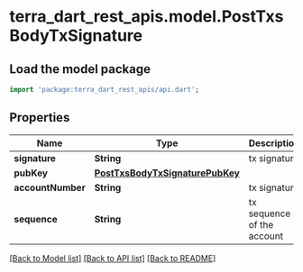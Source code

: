 # terra_dart_rest_apis.model.PostTxsBodyTxSignature

## Load the model package
```dart
import 'package:terra_dart_rest_apis/api.dart';
```

## Properties
Name | Type | Description | Notes
------------ | ------------- | ------------- | -------------
**signature** | **String** | tx signature | 
**pubKey** | [**PostTxsBodyTxSignaturePubKey**](PostTxsBodyTxSignaturePubKey.md) |  | 
**accountNumber** | **String** | tx signature | 
**sequence** | **String** | tx sequence of the account | 

[[Back to Model list]](../README.md#documentation-for-models) [[Back to API list]](../README.md#documentation-for-api-endpoints) [[Back to README]](../README.md)



